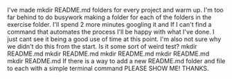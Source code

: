 I've made mkdir README.md folders for every project and warm up.
I'm too far behind to do busywork making a folder for each of the folders in the exercise folder. I'll spend 2 more minutes googling it and If I can't find a command that automates the process I'll be happy with what I've done. I just cant see it being a good use of
time at this point. I'm also not sure why we didn't do this from the start. Is it some sort of weird test?   mkdir README.md mkdir README.md mkdir README.md mkdir README.md mkdir README.md
If there is a way to add a new README.md folder and file to each with a simple terminal command PLEASE SHOW ME! THANKS.
